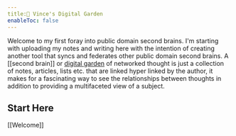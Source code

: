 ```yaml
---
title:🌴 Vince's Digital Garden
enableToc: false
---
```


Welcome to my first foray into public domain second brains. I'm starting with uploading my notes and writing here with the intention of creating another tool that syncs and federates other public domain second brains. A [[second brain]] or [digital garden](https://jzhao.xyz/posts/networked-thought) of networked thought is just a collection of notes, articles, lists etc. that are linked hyper linked by the author, it makes for a fascinating way to see the relationships between thoughts in addition to providing a multifaceted view of a subject.

## Start Here

[[Welcome]]

